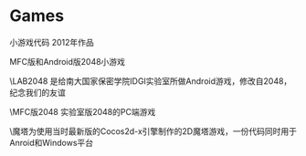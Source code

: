 Games
=====

小游戏代码  2012年作品

MFC版和Android版2048小游戏

\LAB2048 是给南大国家保密学院IDGI实验室所做Android游戏，修改自2048，纪念我们的友谊

\MFC版2048 实验室版2048的PC端游戏


\魔塔为使用当时最新版的Cocos2d-x引擎制作的2D魔塔游戏，一份代码同时用于Anroid和Windows平台
